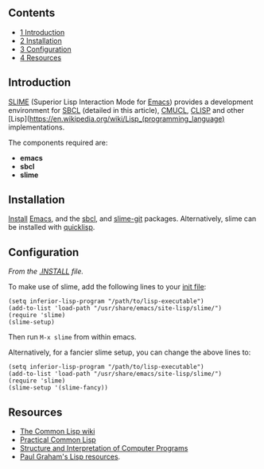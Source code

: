 ## Contents

*   [1 Introduction](#Introduction)
*   [2 Installation](#Installation)
*   [3 Configuration](#Configuration)
*   [4 Resources](#Resources)

## Introduction

[SLIME](http://www.common-lisp.net/project/slime/) (Superior Lisp Interaction Mode for [Emacs](/index.php/Emacs "Emacs")) provides a development environment for [SBCL](http://www.sbcl.org) (detailed in this article), [CMUCL](http://www.cons.org/cmucl/), [CLISP](http://clisp.cons.org/) and other [Lisp](https://en.wikipedia.org/wiki/Lisp_(programming_language) implementations.

The components required are:

*   **emacs**
*   **sbcl**
*   **slime**

## Installation

[Install](/index.php/Install "Install") [Emacs](/index.php/Emacs "Emacs"), and the [sbcl](https://www.archlinux.org/packages/?name=sbcl), and [slime-git](https://aur.archlinux.org/packages/slime-git/) packages. Alternatively, slime can be installed with [quicklisp](https://www.quicklisp.org/beta/).

## Configuration

*From the [.INSTALL](http://pkgbuild.com/git/aur-mirror.git/plain/slime-cvs/slime.install) file.*

To make use of slime, add the following lines to your [init file](http://www.gnu.org/software/emacs/manual/html_mono/emacs.html#Init-File):

```
(setq inferior-lisp-program "/path/to/lisp-executable")
(add-to-list 'load-path "/usr/share/emacs/site-lisp/slime/")
(require 'slime)
(slime-setup)

```

Then run `M-x slime` from within emacs.

Alternatively, for a fancier slime setup, you can change the above lines to:

```
(setq inferior-lisp-program "/path/to/lisp-executable")
(add-to-list 'load-path "/usr/share/emacs/site-lisp/slime/")
(require 'slime)
(slime-setup '(slime-fancy))

```

## Resources

*   [The Common Lisp wiki](http://www.cliki.net/)
*   [Practical Common Lisp](http://www.gigamonkeys.com/book/)
*   [Structure and Interpretation of Computer Programs](http://mitpress.mit.edu/sicp/full-text/book/book.html)
*   [Paul Graham's Lisp resources](http://www.paulgraham.com/lisp.html).